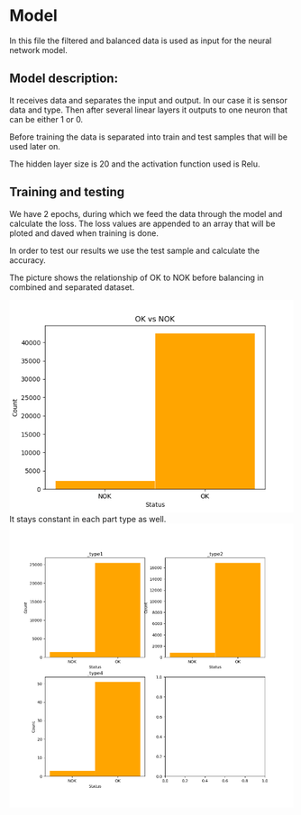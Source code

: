 # Model
In this file the filtered and balanced data is used as input for the neural network model.

## Model description:
It receives data and separates the input and output. In our case it is sensor data and type. Then
after several linear layers it outputs to one neuron that can be either 1 or 0. 

Before training the data is separated into train and test samples that will be used later on.

The hidden layer size is 20 and the activation function used is Relu. 

## Training and testing
We have 2 epochs, during which we feed the data through the model and calculate the loss.
The loss values are appended to an array that will be ploted and daved when training is done. 

In order to test our results we use the test sample and calculate the accuracy.

The picture shows the relationship of OK to NOK before balancing in combined and separated dataset.

![out of balancd](../images/ok_clean.png)
It stays constant in each part type as well.
![out of balancd](../images/ok_types.png)